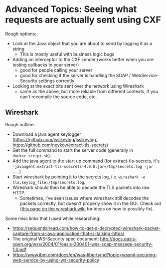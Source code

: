 # Advanced Topics: Seeing what requests are actually sent using CXF

Rough options:
* Look at the Java object that you are about to send by logging it as a string
  * This is mostly useful with business logic bugs
* Adding an interceptor to the CXF sender (works better when you are testing callbacks to your server)
  * good for people calling your server
  * good for checking if the server is handling the SOAP / WebService- Security settings correctly
* Looking at the exact bits sent over the network using Wireshark
  * same as the above, but more reliable from different contexts, if you can't recompile the source code, etc.

## Wireshark

Rough outline:

* Download a java agent keylogger (https://github.com/jsslkeylog/jsslkeylog, https://github.com/neykov/extract-tls-secrets)
* Get the full command to start the server code (generally in `docker_script.sh`).
* Add the java agent to the start up command (for extract-tls-secrets, it's `-javaagent:extract-tls-scecrets-4.0.0.jar=/tmp/secrets.log -jar ...`)
* Start wireshark by pointing it to the secrets log, i.e. `wireshark -o tls.keylog_file:/tmp/secrets.log`.
* Wireshark should then be able to decode the TLS packets into raw HTTP.
  * Sometimes, I've seen issues where wireshark still decodes the packets correctly, but doesn't properly show it in the GUI. Check out ([this page on the wireshark wiki](https://wiki.wireshark.org/Development/Tips#printing_to_a_console) for ideas on how to possibly fix).

Some misc links that I used while researching:
* https://sequentialread.com/how-to-get-a-decrypted-wireshark-packet-capture-from-a-java-application-that-is-talking-https/
* The original WS-Security spec document: http://docs.oasis-open.org/wss/2004/01/oasis-200401-wss-soap-message-security-1.0.pdf
* https://www.ibm.com/docs/en/was-liberty/nd?topic=wssml-securing-web-service-by-using-ws-security-policy
